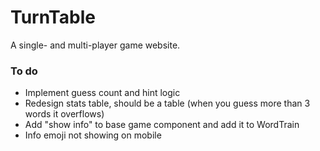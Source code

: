 # TurnTable
A single- and multi-player game website.

### To do
- Implement guess count and hint logic
- Redesign stats table, should be a table (when you guess more than 3 words it overflows)
- Add "show info" to base game component and add it to WordTrain
- Info emoji not showing on mobile